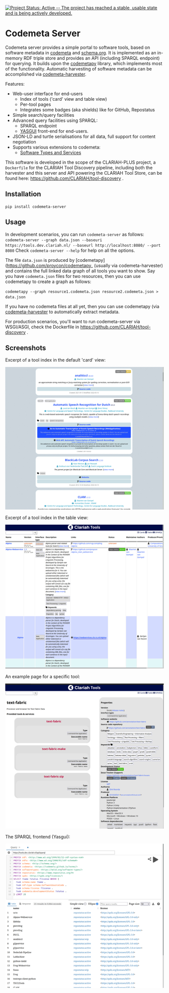 [![Project Status: Active -- The project has reached a stable, usable state and is being actively developed.](https://www.repostatus.org/badges/latest/active.svg)](https://www.repostatus.org/#active)

# Codemeta Server

Codemeta server provides a simple portal to software tools, based on software
metadata in [codemeta](https://codemeta.github.io) and
[schema.org](https://schema.org). It is implemented as an in-memory RDF triple
store and provides an API (including SPARQL endpoint) for querying. It builds
upon the [codemetapy](http://github.com/proycon/codemetapy) library, which
implements most of the functionality. Automatic harvesting of software metadata
can be accomplished via [codemeta-harvester](https://github.com/proycon/codemeta-harvester).

Features:

* Web-user interface for end-users
    * Index of tools ('card' view and table view)
    * Per-tool pages
    * Integrates some badges (aka shields) like for GitHub, Repostatus
* Simple search/query facilities
* Advanced query facilities using SPARQL:
    * SPARQL endpoint
    * [YASGUI](https://github.com/TriplyDB/YASGUI) front-end for end-users.
* JSON-LD and turtle serialisations for all data, full support for content negotiation
* Supports various extensions to codemeta:
    * [Software Types and Services](https://github.com/proycon/codemetapy#software-types-and-services)

This software is developed in the scope of the CLARIAH-PLUS project, a
`Dockerfile`  for the CLARIAH Tool Discovery pipeline, including both the
harvester and this server and API powering the CLARIAH Tool Store, can be found
here: https://github.com/CLARIAH/tool-discovery .

## Installation

`pip install codemeta-server`

## Usage

In development scenarios, you can run `codemeta-server` as follows:
`
codemeta-server --graph data.json --baseuri https://tools.dev.clariah.nl/ --baseurl http://localhost:8080/ --port 8080
`
Check ``codemeta-server --help`` for help on all the options.

The file `data.json` is produced by [codemetapy](https://github.com/proycon/codemetapy_ (usually via codemeta-harvester) and contains the full linked data graph of all tools you want to show.
Say you have ``codemeta.json`` files for  two resources, then you can use codemetapy to create a graph as follows:

``
codemetapy --graph resource1.codemeta.json resource2.codemeta.json > data.json
``

If you have no codemeta files at all yet, then you can use codemetapy (via
[codemeta-harvester](https://github.com/proycon/codemeta-harvester) to automatically extract metadata.

For production scenarios, you'll want to run codemeta-server via WSGI/ASGI, check the Dockerfile in https://github.com/CLARIAH/tool-discovery .

## Screenshots

Excerpt of a tool index in the default 'card' view:

![Index - card view](screenshot_index_cards.jpg)

Excerpt of a tool index in the table view:

![Index - table view](screenshot_index_table.jpg)

An example page for a specific tool:

![Tool page](screenshot_page.jpg)

The SPARQL frontend (Yasgui):

![SPARQL frontend](screenshot_sparql.jpg)

